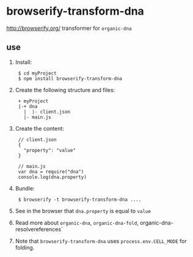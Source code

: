 # browserify-transform-dna

http://browserify.org/ transformer for `organic-dna`

## use

1. Install:

        $ cd myProject
        $ npm install browserify-transform-dna

2. Create the following structure and files:

        + myProject
        |-+ dna
          |  |- client.json
          |- main.js

3. Create the content:

        // client.json
        {
          "property": "value"
        }

        // main.js
        var dna = require("dna")
        console.log(dna.property)

4. Bundle:

        $ browserify -t browserify-transform-dna ....

5. See in the browser that `dna.property` is equal to `value`
6. Read more about `organic-dna`, `organic-dna-fold`, organic-dna-resolvereferences`
7. Note that `browserify-transform-dna` uses `process.env.CELL_MODE` for folding.

